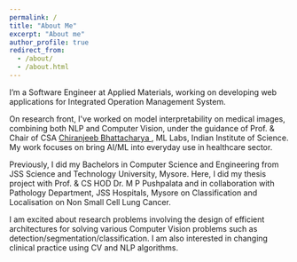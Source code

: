 ```yaml
---
permalink: /
title: "About Me"
excerpt: "About me"
author_profile: true
redirect_from: 
  - /about/
  - /about.html
---
```

<html>
<body>

<p>
I’m a Software Engineer at Applied Materials, working on developing web applications for Integrated Operation Management System.
</p>
<p>
On research front, I've worked on model interpretability on medical images, combining both NLP and Computer Vision, under the guidance of Prof. & Chair of CSA <a href="https://eecs.iisc.ac.in/people/chiranjib-bhattacharyya/">Chiranjeeb Bhattacharya </a>, ML Labs, Indian Institute of Science. My work focuses on bring AI/ML into everyday use in healthcare sector.  
</p>
<p>
Previously, I did my Bachelors in Computer Science and Engineering from JSS Science and Technology University, Mysore. Here, I did my thesis project with Prof. & CS HOD Dr. M P Pushpalata and in collaboration with Pathology Department, JSS Hospitals, Mysore  on Classification and Localisation on Non Small Cell Lung Cancer.
</p>
<p>
I am excited about research problems involving the design of efficient architectures for solving various Computer Vision problems such as detection/segmentation/classification. I am also interested in changing clinical practice using CV and NLP algorithms.
</p>


</body>
</html> 